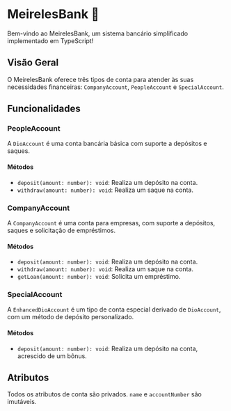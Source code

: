 # MeirelesBank 🏦

Bem-vindo ao MeirelesBank, um sistema bancário simplificado implementado em TypeScript!

## Visão Geral

O MeirelesBank oferece três tipos de conta para atender às suas necessidades financeiras: `CompanyAccount`, `PeopleAccount` e `SpecialAccount`.

## Funcionalidades

### PeopleAccount

A `DioAccount` é uma conta bancária básica com suporte a depósitos e saques.

#### Métodos

- `deposit(amount: number): void`: Realiza um depósito na conta.
- `withdraw(amount: number): void`: Realiza um saque na conta.

### CompanyAccount

A `CompanyAccount` é uma conta para empresas, com suporte a depósitos, saques e solicitação de empréstimos.

#### Métodos

- `deposit(amount: number): void`: Realiza um depósito na conta.
- `withdraw(amount: number): void`: Realiza um saque na conta.
- `getLoan(amount: number): void`: Solicita um empréstimo.

### SpecialAccount

A `EnhancedDioAccount` é um tipo de conta especial derivado de `DioAccount`, com um método de depósito personalizado.

#### Métodos

- `deposit(amount: number): void`: Realiza um depósito na conta, acrescido de um bônus.

## Atributos

Todos os atributos de conta são privados. `name` e `accountNumber` são imutáveis.
